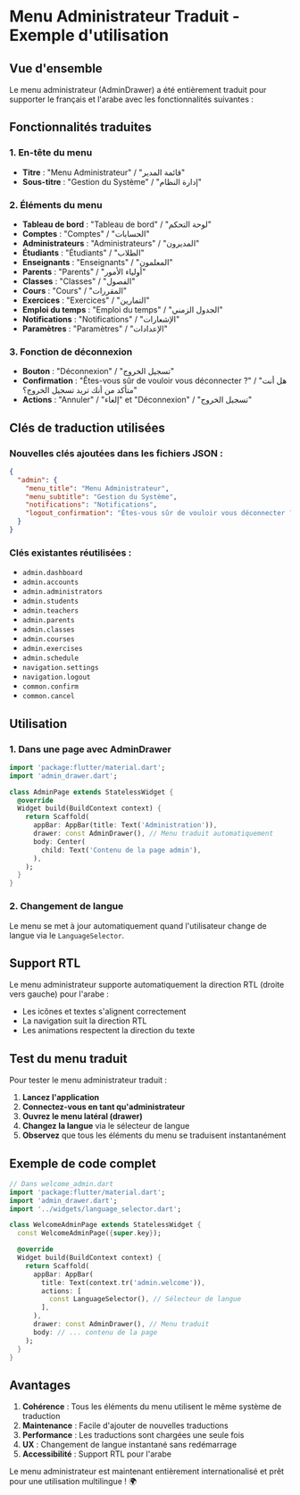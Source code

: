 # Menu Administrateur Traduit - Exemple d'utilisation

## Vue d'ensemble

Le menu administrateur (AdminDrawer) a été entièrement traduit pour supporter le français et l'arabe avec les fonctionnalités suivantes :

## Fonctionnalités traduites

### 1. En-tête du menu
- **Titre** : "Menu Administrateur" / "قائمة المدير"
- **Sous-titre** : "Gestion du Système" / "إدارة النظام"

### 2. Éléments du menu
- **Tableau de bord** : "Tableau de bord" / "لوحة التحكم"
- **Comptes** : "Comptes" / "الحسابات"
- **Administrateurs** : "Administrateurs" / "المديرون"
- **Étudiants** : "Étudiants" / "الطلاب"
- **Enseignants** : "Enseignants" / "المعلمون"
- **Parents** : "Parents" / "أولياء الأمور"
- **Classes** : "Classes" / "الفصول"
- **Cours** : "Cours" / "المقررات"
- **Exercices** : "Exercices" / "التمارين"
- **Emploi du temps** : "Emploi du temps" / "الجدول الزمني"
- **Notifications** : "Notifications" / "الإشعارات"
- **Paramètres** : "Paramètres" / "الإعدادات"

### 3. Fonction de déconnexion
- **Bouton** : "Déconnexion" / "تسجيل الخروج"
- **Confirmation** : "Êtes-vous sûr de vouloir vous déconnecter ?" / "هل أنت متأكد من أنك تريد تسجيل الخروج؟"
- **Actions** : "Annuler" / "إلغاء" et "Déconnexion" / "تسجيل الخروج"

## Clés de traduction utilisées

### Nouvelles clés ajoutées dans les fichiers JSON :

```json
{
  "admin": {
    "menu_title": "Menu Administrateur",
    "menu_subtitle": "Gestion du Système",
    "notifications": "Notifications",
    "logout_confirmation": "Êtes-vous sûr de vouloir vous déconnecter ?"
  }
}
```

### Clés existantes réutilisées :

- `admin.dashboard`
- `admin.accounts`
- `admin.administrators`
- `admin.students`
- `admin.teachers`
- `admin.parents`
- `admin.classes`
- `admin.courses`
- `admin.exercises`
- `admin.schedule`
- `navigation.settings`
- `navigation.logout`
- `common.confirm`
- `common.cancel`

## Utilisation

### 1. Dans une page avec AdminDrawer

```dart
import 'package:flutter/material.dart';
import 'admin_drawer.dart';

class AdminPage extends StatelessWidget {
  @override
  Widget build(BuildContext context) {
    return Scaffold(
      appBar: AppBar(title: Text('Administration')),
      drawer: const AdminDrawer(), // Menu traduit automatiquement
      body: Center(
        child: Text('Contenu de la page admin'),
      ),
    );
  }
}
```

### 2. Changement de langue

Le menu se met à jour automatiquement quand l'utilisateur change de langue via le `LanguageSelector`.

## Support RTL

Le menu administrateur supporte automatiquement la direction RTL (droite vers gauche) pour l'arabe :

- Les icônes et textes s'alignent correctement
- La navigation suit la direction RTL
- Les animations respectent la direction du texte

## Test du menu traduit

Pour tester le menu administrateur traduit :

1. **Lancez l'application**
2. **Connectez-vous en tant qu'administrateur**
3. **Ouvrez le menu latéral (drawer)**
4. **Changez la langue** via le sélecteur de langue
5. **Observez** que tous les éléments du menu se traduisent instantanément

## Exemple de code complet

```dart
// Dans welcome_admin.dart
import 'package:flutter/material.dart';
import 'admin_drawer.dart';
import '../widgets/language_selector.dart';

class WelcomeAdminPage extends StatelessWidget {
  const WelcomeAdminPage({super.key});

  @override
  Widget build(BuildContext context) {
    return Scaffold(
      appBar: AppBar(
        title: Text(context.tr('admin.welcome')),
        actions: [
          const LanguageSelector(), // Sélecteur de langue
        ],
      ),
      drawer: const AdminDrawer(), // Menu traduit
      body: // ... contenu de la page
    );
  }
}
```

## Avantages

1. **Cohérence** : Tous les éléments du menu utilisent le même système de traduction
2. **Maintenance** : Facile d'ajouter de nouvelles traductions
3. **Performance** : Les traductions sont chargées une seule fois
4. **UX** : Changement de langue instantané sans redémarrage
5. **Accessibilité** : Support RTL pour l'arabe

Le menu administrateur est maintenant entièrement internationalisé et prêt pour une utilisation multilingue ! 🌍
